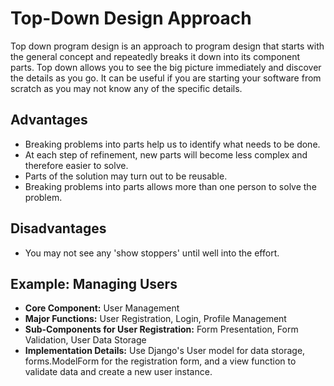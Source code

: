 # **Top-Down Design Approach**

Top down program design is an approach to program design that starts with the general concept and repeatedly breaks it down into its component parts. Top down allows you to see the big picture immediately and discover the details as you go. It can be useful if you are starting your software from scratch as you may not know any of the specific details.

## **Advantages**
- Breaking problems into parts help us to identify what needs to be done.
- At each step of refinement, new parts will become less complex and therefore easier to solve.
- Parts of the solution may turn out to be reusable.
- Breaking problems into parts allows more than one person to solve the problem. 

## **Disadvantages**
- You may not see any 'show stoppers' until well into the effort.

## **Example: Managing Users**
- **Core Component:** User Management
- **Major Functions:** User Registration, Login, Profile Management
- **Sub-Components for User Registration:** Form Presentation, Form Validation, User Data Storage
- **Implementation Details:** Use Django's User model for data storage, forms.ModelForm for the registration form, and a view function to validate data and create a new user instance.